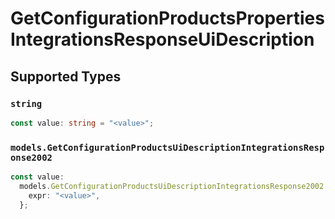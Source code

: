 # GetConfigurationProductsPropertiesIntegrationsResponseUiDescription


## Supported Types

### `string`

```typescript
const value: string = "<value>";
```

### `models.GetConfigurationProductsUiDescriptionIntegrationsResponse2002`

```typescript
const value:
  models.GetConfigurationProductsUiDescriptionIntegrationsResponse2002 = {
    expr: "<value>",
  };
```

